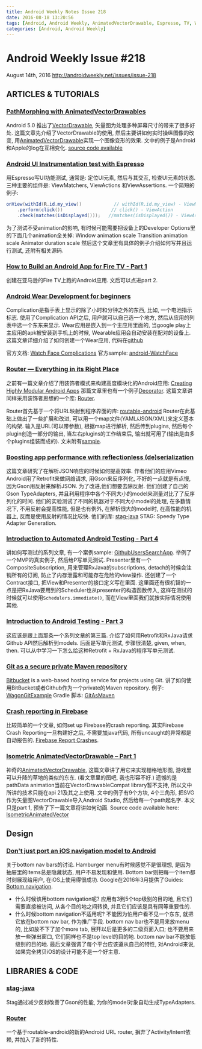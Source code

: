 ```yaml
---
title: Android Weekly Notes Issue 218
date: 2016-08-18 13:20:56
tags: [Android, Android Weekly, AnimatedVectorDrawable, Espresso, TV, Wear, Router, Performance, Maven, Bottom Navigation]
categories: [Android, Android Weekly]
---
```


# Android Weekly Issue #218
August 14th, 2016
http://androidweekly.net/issues/issue-218

<!-- more -->

## ARTICLES & TUTORIALS
### [PathMorphing with AnimatedVectorDrawables](https://lewismcgeary.github.io/posts/animated-vector-drawable-pathMorphing/)
Android 5.0 推出了[VectorDrawable](https://developer.android.com/reference/android/graphics/drawable/VectorDrawable.html), 矢量图为处理多种屏幕尺寸的带来了很多好处. 这篇文章先介绍了VectorDrawable的使用, 然后主要讲如何实时操纵图像的改变, 用[AnimatedVectorDrawable](https://developer.android.com/reference/android/graphics/drawable/AnimatedVectorDrawable.html)实现一个图像变形的效果.
文中的例子是Android和Apple的log在互相变化.
[source code available](https://github.com/lewismcgeary/AndroidtoAppleVectorLogo)

### [Android UI Instrumentation test with Espresso](http://mayojava.github.io/android/android-ui-instrumentation-test-with-espresso/)
用Espresso写UI功能测试, 通常是: 定位UI元素, 然后与其交互, 检查UI元素的状态.
三种主要的组件是: ViewMatchers, ViewActions 和ViewAssertions.
一个简短的例子:
```java
onView(withId(R.id.my_view))            // withId(R.id.my_view) - ViewMatcher
    .perform(click())                  // click() - ViewAction
    .check(matches(isDisplayed()));   //matches(isDisplayed()) - ViewAssertion
```

为了测试不受animation的影响, 有时候可能需要把设备上的Developer Options里的下面几个animation全关掉:
Window animation scale
Transition animation scale
Animator duration scale
然后这个文章里有具体的例子介绍如何写并且运行测试, 还附有相关源码.

### [How to Build an Android App for Fire TV - Part 1](https://medium.com/amazon-appstore/developing-for-the-living-room-how-to-build-an-android-app-for-fire-tv-part-1-6ae108106fd2#.n39tl15pa)
创建在亚马逊的Fire TV上跑的Android应用.
文后可以点进part 2.

### [Android Wear Development for beginners](https://medium.com/android-news/android-wear-development-for-beginners-82c2b06ff13a#.15v0ar2g3)
Complication是指手表上显示的除了小时和分钟之外的东西, 比如, 一个电池指示标志.
使用了Complication API之后, 用户就可以自己选一个地方, 然后从应用的列表中选一个东东来显示.
Wear应用是嵌入到一个主应用里面的, 当google play上主应用的apk被安装到手机上的时候, Wearable应用会自动安装在配对的设备上.
这篇文章详细介绍了如何创建一个Wear应用, 代码在[github](https://github.com/moyheen/radar-watch-face)

官方文档: [Watch Face Complications](https://developer.android.com/wear/preview/features/complications.html)
官方sample: [android-WatchFace](https://github.com/googlesamples/android-WatchFace)

### [Router — Everything in its Right Place](https://medium.com/stories-from-eyeem/router-everything-in-its-right-place-4ca437871052#.cvou4493z)
之前有一篇文章介绍了用装饰者模式来构建高度模块化的Android应用: [Creating Highly Modular Android Apps](https://medium.com/stories-from-eyeem/creating-highly-modular-android-apps-933271fbdb7d#.4gtrccg9n)
那篇文章里也有一个例子[Decorator](https://github.com/eyeem/decorator).
这篇文章讲同样采用装饰者思想的一个库: [Router](https://github.com/eyeem/router).

Router首先基于一个将URL映射到程序界面的库: [routable-android](https://github.com/clayallsopp/routable-android)
Router在此基础上做出了一些扩展和改进, 可以用一个map文件(YAML/JSON/XML)来定义基本的构架.
输入是URL(可以带参数), 根据map进行解析, 然后传到plugins, 然后每个plugin创造一部分的输出, 当左右plugins的工作结束后, 输出就可用了(输出是由多个plugins组装而成的).
文末附有[sample](https://github.com/eyeem/router/tree/master/app).

### [Boosting app performance with reflectionless (de)serialization](http://makingvimeo.com/post/148808044404/boosting-app-performance-with-reflectionless)
这篇文章研究了在解析JSON响应的时候如何提高效率.
作者他们的应用Vimeo Android用了Retrofit来做网络请求, 用Gson来反序列化, 不好的一点就是有点慢, 因为Gson用反射来解析JSON. 为了改进,他们想要去除反射.
他们创建了自己的Gson TypeAdapters, 并且利用程序中各个不同大小的model来测量对比了了反序列化的时间.
他们的实验测试了不同的机器对于不同大小model的处理, 在多数情况下, 不用反射会提高性能, 但是也有例外, 在解析很大的model时, 在高性能的机器上, 反而是使用反射的情况比较快.
他们的库: [stag-java](https://github.com/vimeo/stag-java)
STAG: Speedy Type Adapter Generation.

### [Introduction to Automated Android Testing - Part 4](https://riggaroo.co.za/introduction-android-testing-part-4/)
讲如何写测试的系列文章, 有一个案例sample: [GithubUsersSearchApp](https://github.com/riggaroo/GithubUsersSearchApp).
举例了一个MVP的真实例子, 然后给P写单元测试.
Presenter里有一个CompositeSubscription, 用来管理RxJava的subscriptions, detach的时候会注销所有的订阅, 防止了内存泄露和可能存在危险的view操作.
还创建了一个Contract接口, 把View和Presenter的接口定义写在里面.
这里面还有很机智的一点是把RxJava要用到的Scheduler也从presenter的构造函数传入, 这样在测试的时候就可以使用`Schedulers.immediate()`, 而在View里面我们就按实际情况使用其他.

### [Introduction to Android Testing - Part 3](https://riggaroo.co.za/introduction-android-testing-part3/)
这应该是跟上面那条一个系列文章的第三篇.
介绍了如何用Retrofit和RxJava请求Github API然后解析到models.
后面是写单元测试, 步骤很清楚, given, when, then.
可以从中学习一下怎么给这种Retrofit + RxJava的程序写单元测试.

### [Git as a secure private Maven repository](http://jeroenmols.com/blog/2016/02/05/wagongit/)
[Bitbucket](https://bitbucket.org/) is a web-based hosting service for projects using Git.
讲了如何使用BitBucket或者Github作为一个private的Maven repository.
例子: [WagonGitExample](https://github.com/JeroenMols/WagonGitExample)
Gradle 脚本: [GitAsMaven](https://github.com/JeroenMols/GitAsMaven)

### [Crash reporting in Firebase](http://segunfamisa.com/posts/firebase-crash-reporting)
比较简单的一个文章, 如何set up Firebase的crash reporting.
其实Firebase Crash Reporting一旦构建好之后, 不需要加java代码, 所有uncaught的异常都是自动报告的.
[Firebase Report Crashes](https://firebase.google.com/docs/crash/android).

### [Isometric AnimatedVectorDrawable – Part 1](https://blog.stylingandroid.com/isometric-animatedvectordrawable-part-1/)
神奇的[AnimatedVectorDrawable](https://developer.android.com/reference/android/graphics/drawable/AnimatedVectorDrawable.html), 这篇文章讲了用它来实现栅格地形图, 游戏里可以升降的草地的类似的东东. (看文章里的图吧, 我也形容不好.)
遗憾的是pathData animation当前在VectorDrawableCompat library暂不支持, 所以文中所讲的技术只能在api 21及其之上使用.
文中的例子有9个方块, 4个三角形, 把SVG作为矢量图VectorDrawable导入Android Studio, 然后给每一个path起名字.
本文只是part 1, 预告了下一篇文章将讲如何动画.
Source code available here: [IsometricAnimatedVector](https://github.com/StylingAndroid/IsometricAnimatedVector/tree/Part1)

## Design
### [Don't just port an iOS navigation model to Android](http://www.androidpolice.com/2016/08/13/opinion-bottom-navigation-material-guidelines-platform-awareness/)
关于bottom nav bars的讨论.
Hamburger menu有时候感觉不是很理想, 是因为抽屉里的items总是隐藏状态, 用户不易发现和使用.
Bottom bar则把每一个item都时刻展现给用户, 在iOS上使用得很成功.
Google在2016年3月提供了Guides: [Bottom navigation](https://material.google.com/components/bottom-navigation.html).
- 什么时候该用bottom navigation呢?
应用有3到5个top级别的目的地, 且它们需要直接被访问, 从各个目的地之间转换, 并且它们应该是具有同等重要性的.
- 什么时候bottom navigation不适用呢?
不能因为怕用户看不见一个东东, 就把它放在bottom nav bar, 作为推广手段.
bottom nav bar也不是用来放menu的, 比如放不下了加个more tab, 展开以后是更多的二级页面入口; 也不要用来放一些弹出窗口, 它们同样也不是top level的目的地.
bottom nav bar不能放低级别的目的地.
最后文章强调了每个平台应该遵从自己的特性, 对Android来说, 如果完全拷贝iOS的设计可能不是一个好主意.

## LIBRARIES & CODE
### [stag-java](https://github.com/vimeo/stag-java)
Stag通过减少反射改善了Gson的性能, 为你的model对象自动生成TypeAdapters.

### [Router](https://github.com/eyeem/router)
一个基于routable-android的新的Android URL router, 摒弃了Activity/Intent依赖, 并加入了新的特性.